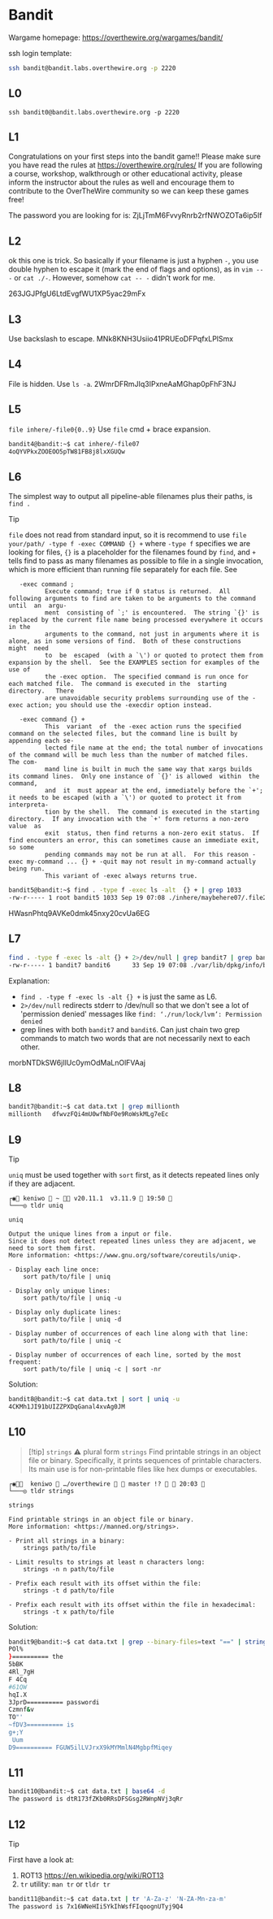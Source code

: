 # Bandit

Wargame homepage: https://overthewire.org/wargames/bandit/

ssh login template:
```sh
ssh bandit@bandit.labs.overthewire.org -p 2220
```

## L0
`ssh bandit0@bandit.labs.overthewire.org -p 2220`

## L1
Congratulations on your first steps into the bandit game!!
Please make sure you have read the rules at https://overthewire.org/rules/
If you are following a course, workshop, walkthrough or other educational activity,
please inform the instructor about the rules as well and encourage them to
contribute to the OverTheWire community so we can keep these games free!

The password you are looking for is: ZjLjTmM6FvvyRnrb2rfNWOZOTa6ip5If

## L2
ok this one is trick. So basically if your filename is just a hyphen `-`, you use double hyphen to escape it (mark the end of flags and options), as in `vim -- -` or `cat ./-`. However, somehow `cat -- -` didn't work for me.

263JGJPfgU6LtdEvgfWU1XP5yac29mFx

## L3 
Use backslash to escape. MNk8KNH3Usiio41PRUEoDFPqfxLPlSmx

## L4
File is hidden. Use `ls -a`. 2WmrDFRmJIq3IPxneAaMGhap0pFhF3NJ

## L5
`file inhere/-file0{0..9}` Use `file` cmd + brace expansion.

```bash
bandit4@bandit:~$ cat inhere/-file07
4oQYVPkxZOOEOO5pTW81FB8j8lxXGUQw
```
## L6
The simplest way to output all pipeline-able filenames plus their paths, is `find .`

> [!tip]
> `file` does not read from standard input, so it is recommend to use `file your/path/ -type f -exec COMMAND {} +`
> where `-type f` specifies we are looking for files, `{}` is a placeholder for the filenames found by `find`, and `+` tells find to pass as many filenames as possible to file in a single invocation, which is more efficient than running file separately for each file.
> See 

       -exec command ;
              Execute command; true if 0 status is returned.  All following arguments to find are taken to be arguments to the command until  an  argu‐
              ment  consisting of `;' is encountered.  The string `{}' is replaced by the current file name being processed everywhere it occurs in the
              arguments to the command, not just in arguments where it is alone, as in some versions of find.  Both of these constructions  might  need
              to  be  escaped  (with a `\') or quoted to protect them from expansion by the shell.  See the EXAMPLES section for examples of the use of
              the -exec option.  The specified command is run once for each matched file.  The command is executed in the  starting  directory.   There
              are unavoidable security problems surrounding use of the -exec action; you should use the -execdir option instead.

       -exec command {} +
              This  variant  of  the -exec action runs the specified command on the selected files, but the command line is built by appending each se‐
              lected file name at the end; the total number of invocations of the command will be much less than the number of matched files.  The com‐
              mand line is built in much the same way that xargs builds its command lines.  Only one instance of `{}' is allowed  within  the  command,
              and  it  must appear at the end, immediately before the `+'; it needs to be escaped (with a `\') or quoted to protect it from interpreta‐
              tion by the shell.  The command is executed in the starting directory.  If any invocation with the `+' form returns a non-zero  value  as
              exit  status, then find returns a non-zero exit status.  If find encounters an error, this can sometimes cause an immediate exit, so some
              pending commands may not be run at all.  For this reason -exec my-command ... {} + -quit may not result in my-command actually being run.
              This variant of -exec always returns true.

```sh
bandit5@bandit:~$ find . -type f -exec ls -alt  {} + | grep 1033
-rw-r----- 1 root bandit5 1033 Sep 19 07:08 ./inhere/maybehere07/.file2
```

HWasnPhtq9AVKe0dmk45nxy20cvUa6EG

## L7

```sh
find . -type f -exec ls -alt {} + 2>/dev/null | grep bandit7 | grep bandit6
-rw-r----- 1 bandit7 bandit6      33 Sep 19 07:08 ./var/lib/dpkg/info/bandit7.password
```

Explanation:
- `find . -type f -exec ls -alt {} +` is just the same as L6.
- `2>/dev/null` redirects stderr to /dev/null so that we don't see a lot of 'permission denied' messages like `find: ‘./run/lock/lvm’: Permission denied`
- grep lines with both `bandit7` and `bandit6`. Can just chain two grep commands to match two words that are not necessarily next to each other.

morbNTDkSW6jIlUc0ymOdMaLnOlFVAaj

## L8
```sh
bandit7@bandit:~$ cat data.txt | grep millionth
millionth	dfwvzFQi4mU0wfNbFOe9RoWskMLg7eEc
```

## L9
> [!tip]
> `uniq` must be used together with `sort` first, as it detects repeated lines only if they are adjacent.

```
┌◉ keniwo  ~  v20.11.1  v3.11.9  19:50 
└───◎ tldr uniq

uniq

Output the unique lines from a input or file.
Since it does not detect repeated lines unless they are adjacent, we need to sort them first.
More information: <https://www.gnu.org/software/coreutils/uniq>.

- Display each line once:
    sort path/to/file | uniq

- Display only unique lines:
    sort path/to/file | uniq -u

- Display only duplicate lines:
    sort path/to/file | uniq -d

- Display number of occurrences of each line along with that line:
    sort path/to/file | uniq -c

- Display number of occurrences of each line, sorted by the most frequent:
    sort path/to/file | uniq -c | sort -nr
```

Solution:
```bash
bandit8@bandit:~$ cat data.txt | sort | uniq -u
4CKMh1JI91bUIZZPXDqGanal4xvAg0JM
```

## L10
> [!tip] `strings` 
> ⚠️ plural form
> `strings` Find printable strings in an object file or binary. 
> Specifically, it prints sequences of printable characters. Its main use is for non-printable files like hex dumps or executables.

```
┌◉  keniwo  …/overthewire   master !?   20:03  
└───◎ tldr strings

strings

Find printable strings in an object file or binary.
More information: <https://manned.org/strings>.

- Print all strings in a binary:
    strings path/to/file

- Limit results to strings at least n characters long:
    strings -n n path/to/file

- Prefix each result with its offset within the file:
    strings -t d path/to/file

- Prefix each result with its offset within the file in hexadecimal:
    strings -t x path/to/file
```

Solution:
```sh
bandit9@bandit:~$ cat data.txt | grep --binary-files=text "==" | strings
POl%
}========== the
5bBK
4Rl_7gH
F 4Cq
#61QW
hqI.X
3JprD========== passwordi
Czmnf&v
TO"'
~fDV3========== is
g+;Y
 Uum
D9========== FGUW5ilLVJrxX9kMYMmlN4MgbpfMiqey
```

## L11
```sh
bandit10@bandit:~$ cat data.txt | base64 -d
The password is dtR173fZKb0RRsDFSGsg2RWnpNVj3qRr
```

## L12
> [!tip]
> First have a look at:
> 1. ROT13 https://en.wikipedia.org/wiki/ROT13
> 2. `tr` utility: `man tr` or `tldr tr`

```sh
bandit11@bandit:~$ cat data.txt | tr 'A-Za-z' 'N-ZA-Mn-za-m'
The password is 7x16WNeHIi5YkIhWsfFIqoognUTyj9Q4
```